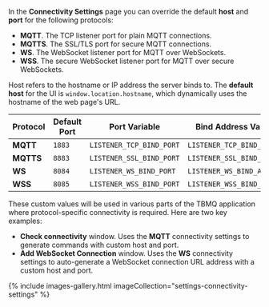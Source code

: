 In the **Connectivity Settings** page you can override the default **host** and **port** for the following protocols:
* **MQTT**. The TCP listener port for plain MQTT connections.
* **MQTTS**.  The SSL/TLS port for secure MQTT connections.
* **WS**. The WebSocket listener port for MQTT over WebSockets.
* **WSS**. The secure WebSocket listener port for MQTT over secure WebSockets.

Host refers to the hostname or IP address the server binds to. The **default host** for the UI is `window.location.hostname`, which dynamically uses the hostname of the web page's URL.

| Protocol   | Default Port | Port Variable              | Bind Address Variable        |
|------------|--------------|----------------------------|------------------------------|
| **MQTT**   | `1883`       | `LISTENER_TCP_BIND_PORT`   | `LISTENER_TCP_BIND_ADDRESS`  |
| **MQTTS**  | `8883`       | `LISTENER_SSL_BIND_PORT`   | `LISTENER_SSL_BIND_ADDRESS`  |
| **WS**     | `8084`       | `LISTENER_WS_BIND_PORT`    | `LISTENER_WS_BIND_ADDRESS`   |
| **WSS**    | `8085`       | `LISTENER_WSS_BIND_PORT`   | `LISTENER_WSS_BIND_ADDRESS`  |

These custom values will be used in various parts of the TBMQ application where protocol-specific connectivity is required. Here are two key examples:

* **Check connectivity** window. Uses the **MQTT** connectivity settings to generate commands with custom host and port.
* **Add WebSocket Connection** window. Uses the **WS** connectivity settings to auto-generate a WebSocket connection URL address with a custom host and port.

{% include images-gallery.html imageCollection="settings-connectivity-settings" %}
